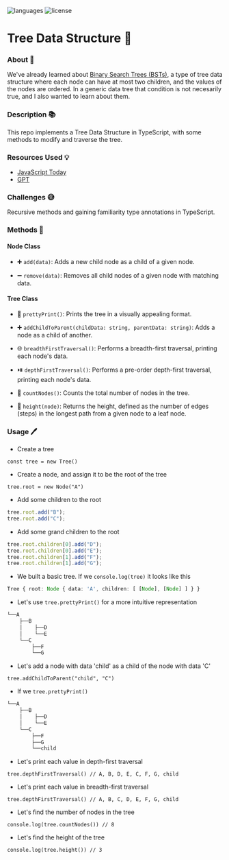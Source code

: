 ![languages](https://img.shields.io/badge/languages-ts-blue)
![license](https://img.shields.io/badge/license-MIT-green)

# Tree Data Structure 🌳

### About 📖

We've already learned about [Binary Search Trees (BSTs)](https://github.com/nightrunner4/binary-search-trees), a type of tree data structure where each node can have at most two children, and the values of the nodes are ordered. In a generic data tree that condition is not necesarily true, and I also wanted to learn about them.

### Description 📚

This repo implements a Tree Data Structure in TypeScript, with some methods to modify and traverse the tree.

### Resources Used 💡

- [JavaScript Today](https://blog.javascripttoday.com/blog/tree-data-structure-with-javascript)
- [GPT](https://chat.openai.com)

### Challenges 😅

Recursive methods and gaining familiarity type annotations in TypeScript.

### Methods 🔧

#### Node Class

- ➕ `add(data)`: Adds a new child node as a child of a given node.

- ➖ `remove(data)`: Removes all child nodes of a given node with matching data.

#### Tree Class

- 🌿 `prettyPrint()`: Prints the tree in a visually appealing format.

- ➕ `addChildToParent(childData: string, parentData: string)`: Adds a node as a child of another.

- 🌐 `breadthFirstTraversal()`: Performs a breadth-first traversal, printing each node's data.

- ⏯️ `depthFirstTraversal()`: Performs a pre-order depth-first traversal, printing each node's data.

- 🔢 `countNodes()`: Counts the total number of nodes in the tree.

- 📏 `height(node)`: Returns the height, defined as the number of edges (steps) in the longest path from a given node to a leaf node.

### Usage 🖊️

- Create a tree

`const tree = new Tree()`

- Create a node, and assign it to be the root of the tree

`tree.root = new Node("A")`

- Add some children to the root

```typescript
tree.root.add("B");
tree.root.add("C");
```

- Add some grand children to the root

```typescript
tree.root.children[0].add("D");
tree.root.children[0].add("E");
tree.root.children[1].add("F");
tree.root.children[1].add("G");
```

- We built a basic tree. If we `console.log(tree)` it looks like this

```typescript
Tree { root: Node { data: 'A', children: [ [Node], [Node] ] } }
```

- Let's use `tree.prettyPrint()` for a more intuitive representation

```typescript
└──A
    ├──B
    │    ├──D
    │    └──E
    └──C
        ├──F
        └──G
```

- Let's add a node with data 'child' as a child of the node with data 'C'

`tree.addChildToParent("child", "C")`

- If we `tree.prettyPrint()`

```typescript
└──A
    ├──B
    │    ├──D
    │    └──E
    └──C
        ├──F
        ├──G
        └──child
```

- Let's print each value in depth-first traversal

`tree.depthFirstTraversal() // A, B, D, E, C, F, G, child`

- Let's print each value in breadth-first traversal

`tree.depthFirstTraversal() // A, B, C, D, E, F, G, child`

- Let's find the number of nodes in the tree

`console.log(tree.countNodes()) // 8`

- Let's find the height of the tree

`console.log(tree.height()) // 3`
